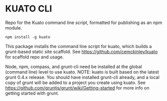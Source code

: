 # KUATO CLI

Repo for the Kuato command line script, formatted for publishing as an npm module.

`npm install -g kuato`

This package installs the command line script for kuato, which builds a grunt-based static site scaffold. See https://github.com/cemckinley/kuato for scaffold repo and usage.

Node, npm, compass, and grunt-cli need be installed at the global (command line) level to use kuato. NOTE: kuato is built based on the latest grunt 0.4.x release. You should have installed grunt-cli already, and a local copy of grunt will be added to a project you create using kuato. See https://github.com/gruntjs/grunt/wiki/Getting-started for more info on getting started with grunt.

